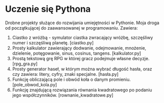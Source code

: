 # Uczenie się Pythona
Drobne projekty służące do rozwijania umiejętności w Pythonie. Moja droga od początkującej do zaawansowanej w programowaniu.
Zawiera: 
1) Ciastko z wróżbą - symulator ciastka zwracający wróżbę, szczęśliwy numer i szczęśliwą planetę. [ciastko.py]
2) Prosty kalkulator zawierający dodwanie, odejmowanie, mnożenie, dzielenie, potęgowanie, sinus, cosinus, tangens. [kalkulator.py]
3) Prostą tekstową grę RPG w której gracz podejmuje własne decyzje. [rpg_gra.py]
4) Prosty generator haseł, w którym można wybrać długość hasła, oraz czy zawiera: litery, cyfry, znaki specjalne. [hasła.py]
5) Funkcję obliczającą pole i obwód koła o danym promieniu. [pole_obwod_kola.py]
6) Funkcję znajdującą rozwiązania równania kwadratowego po podaniu jego współczynników. [rownanie_kwadratowe.py]
